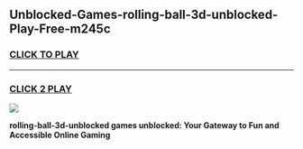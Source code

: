 
## Unblocked-Games-rolling-ball-3d-unblocked-Play-Free-m245c
<h3>
<a href="https://premium76.site?title=rolling-ball-3d-unblocked&ref=23A">CLICK TO PLAY</a></h3>
<hr>

<h3>
<a href="https://premium76.site?title=rolling-ball-3d-unblocked&ref=23A">CLICK 2 PLAY</a>
  
</h3>

<a href="https://premium76.site?title=rolling-ball-3d-unblocked&ref=23A"><img src="https://clearcache.store/games.png"></a>


**rolling-ball-3d-unblocked games unblocked: Your Gateway to Fun and Accessible Online Gaming**
